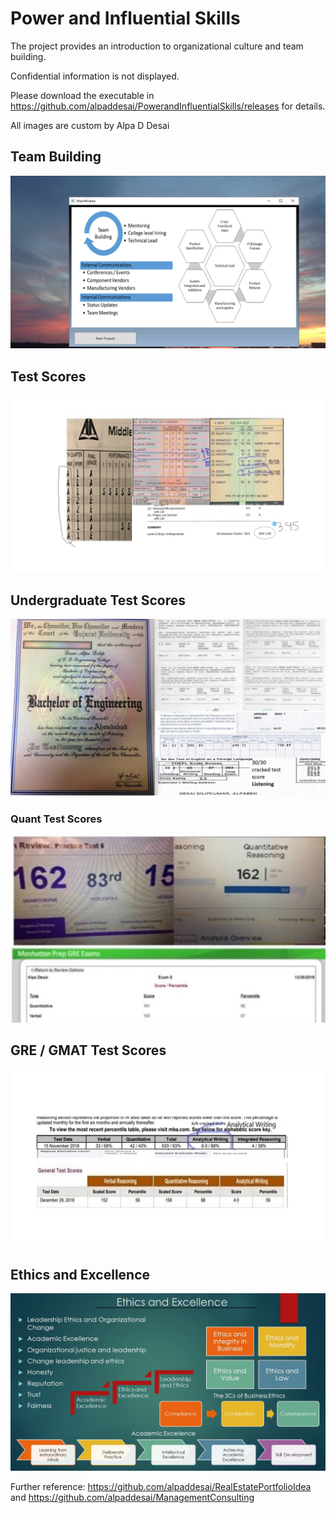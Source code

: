# Power and Influential Skills

The project provides an introduction to organizational culture and team building. 

Confidential information is not displayed.

Please download the executable in https://github.com/alpaddesai/PowerandInfluentialSkills/releases for details. 

All images are custom by Alpa D Desai 

## Team Building
![image](TeamBuilding.png)

## Test Scores 
![image](Grades_marks.jpg)

## Undergraduate Test Scores
![image](Bachelor's.jpg)

### Quant Test Scores
![image](QuantTestScore.jpg)

## GRE / GMAT Test Scores
![image](GREGMAT.jpg)

## Ethics and Excellence
![image](Ethics.jpg)

Further reference: https://github.com/alpaddesai/RealEstatePortfolioIdea  and https://github.com/alpaddesai/ManagementConsulting

